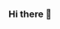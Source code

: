 ### Hi there 👋

<!--
**iamgruuten/iamgruuten** is a ✨ _special_ ✨ repository because its `README.md` (this file) appears on your GitHub profile.

[![Top Langs](http://github-readme-stats-git-master-iamgruuten.vercel.app/?username=iamgruuten&langs_count=8)](https://github.com/anuraghazra/github-readme-stats)

